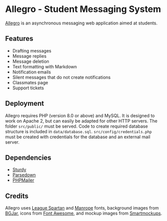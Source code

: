 # Allegro - Student Messaging System

[Allegro](https://allegroapp.me) is an asynchronous messaging web application aimed at students.

## Features

- Drafting messages
- Message replies
- Message deletion
- Text formatting with Markdown
- Notification emails
- Silent messages that do not create notifications
- Classmates page
- Support tickets

## Deployment

Allegro requires PHP (version 8.0 or above) and MySQL. It is designed to work on Apache 2, but can easily be adapted for other HTTP servers. The folder `src/public/` must be served. Code to create required database structure is included in `data/database.sql`. `src/config/credentials.php` must be created with credentials for the database and an external mail server.

## Dependencies

- [Sturdy](https://github.com/ogoregen/sturdy)
- [Parsedown](https://github.com/erusev/parsedown)
- [PHPMailer](https://github.com/PHPMailer/PHPMailer)

## Credits

Allegro uses [League Spartan](https://www.theleagueofmoveabletype.com/league-spartan) and [Manrope](https://manropefont.com/) fonts, background images from [BGJar](https://bgjar.com/), icons from [Font Awesome](https://fontawesome.com), and mockup images from [Smartmockups](https://smartmockups.com).

